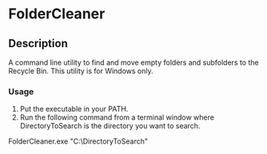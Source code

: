 # FolderCleaner

## Description

A command line utility to find and move empty folders and subfolders to the Recycle Bin. This utility is for Windows only.

### Usage

1. Put the executable in your PATH.
2. Run the following command from a terminal window where DirectoryToSearch is the directory you want to search.

 FolderCleaner.exe "C:\DirectoryToSearch"
